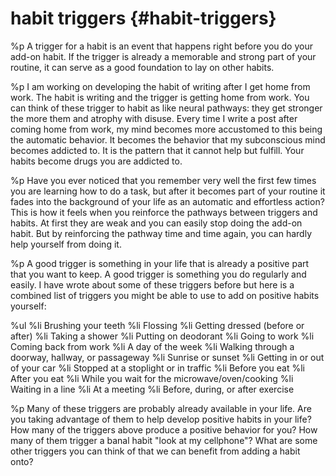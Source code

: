 # habit triggers {#habit-triggers}
%p
  A trigger for a habit is an event that happens right before you do
  your add-on habit. If the trigger is already a memorable and strong
  part of your routine, it can serve as a good foundation to lay on
  other habits.

%p
  I am working on developing the habit of writing after I get home from
  work. The habit is writing and the trigger is getting home from
  work. You can think of these trigger to habit as like neural pathways:
  they get stronger the more them and atrophy with disuse. Every time I
  write a post after coming home from work, my mind becomes more
  accustomed to this being the automatic behavior. It becomes the
  behavior that my subconscious mind becomes addicted to. It is the
  pattern that it cannot help but fulfill. Your habits become drugs you
  are addicted to.

%p
  Have you ever noticed that you remember very well the first few times
  you are learning how to do a task, but after it becomes part of your
  routine it fades into the background of your life as an automatic and
  effortless action? This is how it feels when you reinforce the
  pathways between triggers and habits. At first they are weak and you
  can easily stop doing the add-on habit. But by reinforcing the pathway
  time and time again, you can hardly help yourself from doing it.

%p
  A good trigger is something in your life that is already a positive
  part that you want to keep. A good trigger is something you do
  regularly and easily. I have wrote about some of these triggers before
  but here is a combined list of triggers you might be able to use to
  add on positive habits yourself:

%ul
  %li Brushing your teeth
  %li Flossing
  %li Getting dressed (before or after)
  %li Taking a shower
  %li Putting on deodorant
  %li Going to work
  %li Coming back from work
  %li A day of the week
  %li Walking through a doorway, hallway, or passageway
  %li Sunrise or sunset
  %li Getting in or out of your car
  %li Stopped at a stoplight or in traffic
  %li Before you eat
  %li After you eat
  %li While you wait for the microwave/oven/cooking
  %li Waiting in a line
  %li At a meeting
  %li Before, during, or after exercise

%p
  Many of these triggers are probably already available in your
  life. Are you taking advantage of them to help develop positive habits
  in your life? How many of the triggers above produce a positive
  behavior for you? How many of them trigger a banal habit "look
  at my cellphone"? What are some other triggers you can think of that
  we can benefit from adding a habit onto?
